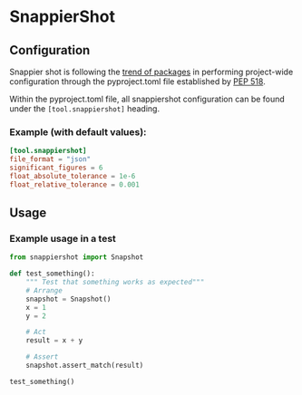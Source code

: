 # SnappierShot


## Configuration
Snappier shot is following the [trend of packages](https://github.com/carlosperate/awesome-pyproject/)
in performing project-wide configuration through the pyproject.toml file established by
[PEP 518](https://www.python.org/dev/peps/pep-0518/).

Within the pyproject.toml file, all snappiershot configuration can be found under the
`[tool.snappiershot]` heading.

### Example (with default values):
```toml
[tool.snappiershot]
file_format = "json"
significant_figures = 6
float_absolute_tolerance = 1e-6
float_relative_tolerance = 0.001
```


## Usage

### Example usage in a test
```python
from snappiershot import Snapshot

def test_something():
    """ Test that something works as expected"""
    # Arrange
    snapshot = Snapshot()
    x = 1
    y = 2

    # Act
    result = x + y

    # Assert
    snapshot.assert_match(result)

test_something()
```
